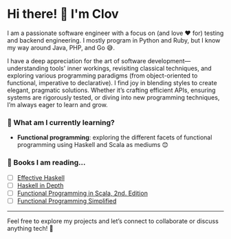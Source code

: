 # Hi there! 👋 I'm Clov

I am a passionate software engineer with a focus on (and love ❤️ for) testing and backend engineering. I mostly program in Python and Ruby, but I know my way around Java, PHP, and Go 😅.

I have a deep appreciation for the art of software development—understanding tools' inner workings, revisiting classical techniques, and exploring various programming paradigms (from object-oriented to functional, imperative to declarative). I find joy in blending styles to create elegant, pragmatic solutions. Whether it’s crafting efficient APIs, ensuring systems are rigorously tested, or diving into new programming techniques, I’m always eager to learn and grow.

### 🌱 What am I currently learning?
- **Functional programming**: exploring the different facets of functional programming using Haskell and Scala as mediums 😊

### 📖 Books I am reading...
- [ ] [Effective Haskell](https://www.amazon.com/Effective-Haskell-Real-World-Functional-Programming/dp/1680509349)
- [ ] [Haskell in Depth](https://www.amazon.com/Haskell-Depth-Vitaly-Bragilevsky/dp/161729540X)
- [ ] [Functional Programming in Scala, 2nd. Edition](https://www.manning.com/books/functional-programming-in-scala-second-edition)
- [ ] [Functional Programming Simplified](https://www.amazon.com/Functional-Programming-Simplified-Alvin-Alexander/dp/1979788782)

---

Feel free to explore my projects and let’s connect to collaborate or discuss anything tech! 🚀



